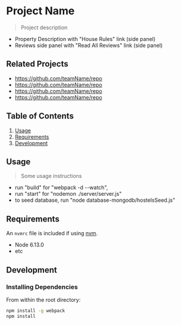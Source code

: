 # Project Name

> Project description
- Property Description with "House Rules" link (side panel)
- Reviews side panel with "Read All Reviews" link (side panel)

## Related Projects

  - https://github.com/teamName/repo
  - https://github.com/teamName/repo
  - https://github.com/teamName/repo
  - https://github.com/teamName/repo

## Table of Contents

1. [Usage](#Usage)
1. [Requirements](#requirements)
1. [Development](#development)

## Usage

> Some usage instructions
-  run "build" for "webpack -d --watch",
-  run "start" for "nodemon ./server/server.js"
-  to seed database, run "node database-mongodb/hostelsSeed.js"

## Requirements

An `nvmrc` file is included if using [nvm](https://github.com/creationix/nvm).

- Node 6.13.0
- etc

## Development

### Installing Dependencies

From within the root directory:

```sh
npm install -g webpack
npm install
```

